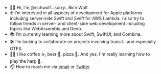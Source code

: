 - 👋🏻 Hi, I’m @richwolf…sorry…Rich Wolf.
- 🤓 I’m interested in all aspects of development for Apple platforms including server-side Swift and Swift for AWS Lambda. I also try to follow trends in server- and client-side web development including topics like WebAssembly and Deno.
- 📚 I’m currently learning more about Swift, SwiftUI, and Combine.
- 🛠 I’m looking to collaborate on projects involving transit…and especially GTFS.
- 👍🏻 I like coffee ☕️, beer 🍺, pizza 🍕. And yes, I'm really learning how to play the harp 🎵.
- 📫 How to reach me via [email][1] or [Twitter][2].

<!---
richwolf/richwolf is a ✨ special ✨ repository because its `README.md` (this file) appears on your GitHub profile.
You can click the Preview link to take a look at your changes.
--->

[1]:	mailto:richwolf@me.com "Email"
[2]:	http://twitter.com/richwolf "Twitter"